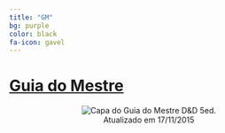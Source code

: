 ```yaml
---
title: "GM"
bg: purple
color: black
fa-icon: gavel
---
```


# [__Guia do Mestre__](/livros/GM.pdf)

<center><img src="{{ 'img/ldm.png' | prepend: site.baseurl }}" alt="Capa do Guia do Mestre D&amp;D 5ed.">
    <figcaption>Atualizado em 17/11/2015</figcaption>
</center>
 
